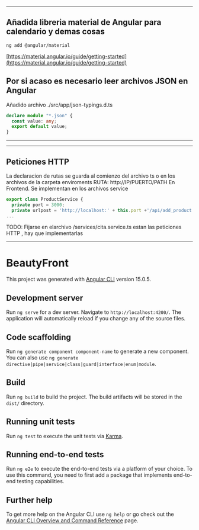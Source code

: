 

-------------
## Añadida libreria material de Angular para calendario y demas cosas 
`ng add @angular/material`

[https://material.angular.io/guide/getting-started](https://material.angular.io/guide/getting-started)

## Por si acaso es necesario leer archivos JSON en Angular
Añadido archivo ./src/app/json-typings.d.ts
```ts
declare module "*.json" {
  const value: any;
  export default value;
}
```


------------
----------
## Peticiones HTTP
La declaracion de rutas se guarda al comienzo del archivo ts o en los archivos de la carpeta enviroments
RUTA: http://IP/PUERTO/PATH
En Frontend. Se implementan en los archivos service

```ts
export class ProductService {
  private port = 3000; 
  private urlpost = 'http://localhost:' + this.port +'/api/add_product';
...
```
TODO: 
Fijarse en elarchivo /services/cita.service.ts
estan las peticiones HTTP , hay que implementarlas 



----
# BeautyFront

This project was generated with [Angular CLI](https://github.com/angular/angular-cli) version 15.0.5.

## Development server

Run `ng serve` for a dev server. Navigate to `http://localhost:4200/`. The application will automatically reload if you change any of the source files.

## Code scaffolding

Run `ng generate component component-name` to generate a new component. You can also use `ng generate directive|pipe|service|class|guard|interface|enum|module`.

## Build

Run `ng build` to build the project. The build artifacts will be stored in the `dist/` directory.

## Running unit tests

Run `ng test` to execute the unit tests via [Karma](https://karma-runner.github.io).

## Running end-to-end tests

Run `ng e2e` to execute the end-to-end tests via a platform of your choice. To use this command, you need to first add a package that implements end-to-end testing capabilities.

## Further help

To get more help on the Angular CLI use `ng help` or go check out the [Angular CLI Overview and Command Reference](https://angular.io/cli) page.

